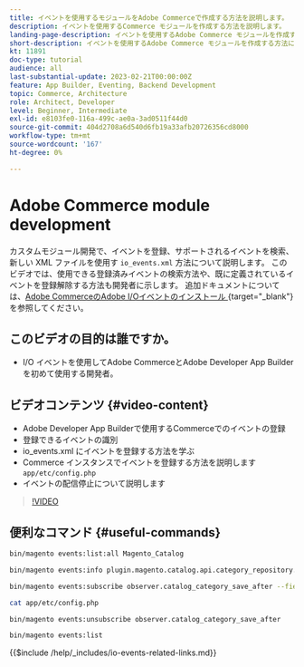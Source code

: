 ```yaml
---
title: イベントを使用するモジュールをAdobe Commerceで作成する方法を説明します。
description: イベントを使用するCommerce モジュールを作成する方法を説明します。
landing-page-description: イベントを使用するAdobe Commerce モジュールを作成する方法について説明します。
short-description: イベントを使用するAdobe Commerce モジュールを作成する方法について説明します。
kt: 11891
doc-type: tutorial
audience: all
last-substantial-update: 2023-02-21T00:00:00Z
feature: App Builder, Eventing, Backend Development
topic: Commerce, Architecture
role: Architect, Developer
level: Beginner, Intermediate
exl-id: e8103fe0-116a-499c-ae0a-3ad0511f44d0
source-git-commit: 404d2708a6d540d6fb19a33afb20726356cd8000
workflow-type: tm+mt
source-wordcount: '167'
ht-degree: 0%

---
```


# Adobe Commerce module development

カスタムモジュール開発で、イベントを登録、サポートされるイベントを検索、新しい XML ファイルを使用す `io_events.xml` 方法について説明します。 このビデオでは、使用できる登録済みイベントの検索方法や、既に定義されているイベントを登録解除する方法も開発者に示します。 追加ドキュメントについては、[Adobe CommerceのAdobe I/Oイベントのインストール ](https://developer.adobe.com/commerce/events/get-started/installation/){target="_blank"} を参照してください。

## このビデオの目的は誰ですか。

* I/O イベントを使用してAdobe CommerceとAdobe Developer App Builderを初めて使用する開発者。

## ビデオコンテンツ {#video-content}

* Adobe Developer App Builderで使用するCommerceでのイベントの登録
* 登録できるイベントの識別
* io_events.xml にイベントを登録する方法を学ぶ
* Commerce インスタンスでイベントを登録する方法を説明します `app/etc/config.php`
* イベントの配信停止について説明します

>[!VIDEO](https://video.tv.adobe.com/v/3419837?quality=12&learn=on&captions=jpn)

## 便利なコマンド {#useful-commands}

```bash
bin/magento events:list:all Magento_Catalog

bin/magento events:info plugin.magento.catalog.api.category_repository.save

bin/magento events:subscribe observer.catalog_category_save_after --fields=entity_id --fields=parent_id

cat app/etc/config.php

bin/magento events:unsubscribe observer.catalog_category_save_after

bin/magento events:list
```

{{$include /help/_includes/io-events-related-links.md}}

